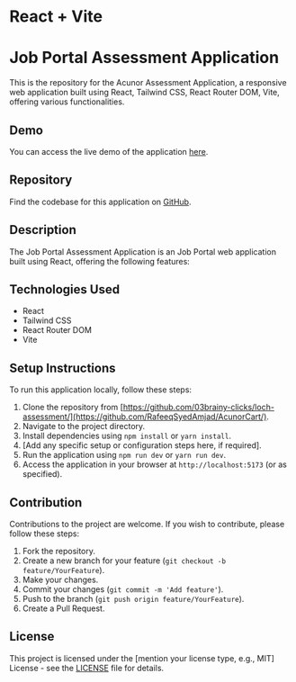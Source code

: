 # React + Vite
# Job Portal  Assessment Application

This is the repository for the Acunor Assessment Application, a responsive web application built using React, Tailwind CSS, React Router DOM, Vite, offering various functionalities.

## Demo

You can access the live demo of the application [here](https://job-portal-alpha-gules.vercel.app/).

## Repository

Find the codebase for this application on [GitHub](https://github.com/RafeeqSyedAmjad/JobPortal).

## Description

The Job Portal Assessment Application is an Job Portal web application built using React, offering the following features:


## Technologies Used

- React
- Tailwind CSS
- React Router DOM
- Vite

## Setup Instructions

To run this application locally, follow these steps:

1. Clone the repository from [https://github.com/03brainy-clicks/loch-assessment/](https://github.com/RafeeqSyedAmjad/AcunorCart/).
2. Navigate to the project directory.
3. Install dependencies using `npm install` or `yarn install`.
4. [Add any specific setup or configuration steps here, if required].
5. Run the application using `npm run dev` or `yarn run dev`.
6. Access the application in your browser at `http://localhost:5173` (or as specified).

## Contribution

Contributions to the project are welcome. If you wish to contribute, please follow these steps:

1. Fork the repository.
2. Create a new branch for your feature (`git checkout -b feature/YourFeature`).
3. Make your changes.
4. Commit your changes (`git commit -m 'Add feature'`).
5. Push to the branch (`git push origin feature/YourFeature`).
6. Create a Pull Request.

## License

This project is licensed under the [mention your license type, e.g., MIT] License - see the [LICENSE](LICENSE) file for details.

